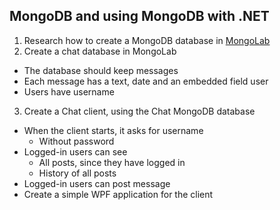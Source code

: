 ## MongoDB and using MongoDB with .NET

1. Research how to create a MongoDB database in [MongoLab](http://mongolab.com)
2. Create a chat database in MongoLab
  * The database should keep messages
  * Each message has a text, date and an embedded field user
  * Users have username
3. Create a Chat client, using the Chat MongoDB database
  * When the client starts, it asks for username
    * Without password
  * Logged-in users can see 
    * All posts, since they have logged in
    * History of all posts
  * Logged-in users can post message
  * Create a simple WPF application for the client
